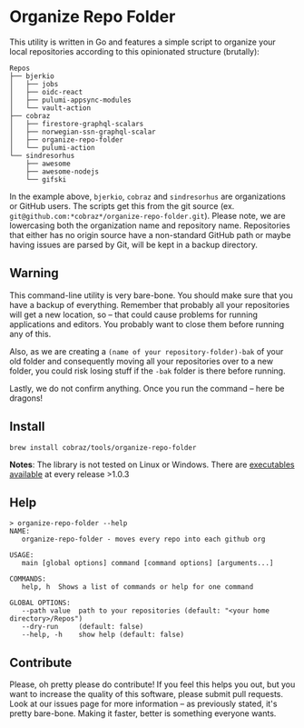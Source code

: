 # Organize Repo Folder

This utility is written in Go and features a simple script to organize your local repositories according to this opinionated structure (brutally):

```shell
Repos
├── bjerkio
│   ├── jobs
│   ├── oidc-react
│   ├── pulumi-appsync-modules
│   └── vault-action
├── cobraz
│   ├── firestore-graphql-scalars
│   ├── norwegian-ssn-graphql-scalar
│   ├── organize-repo-folder
│   └── pulumi-action
└── sindresorhus
    ├── awesome
    ├── awesome-nodejs
    └── gifski
```

In the example above, `bjerkio`, `cobraz` and `sindresorhus` are organizations or GitHub users. The scripts get this from the git source (ex. `git@github.com:*cobraz*/organize-repo-folder.git`). Please note, we are lowercasing both the organization name and repository name. Repositories that either has no origin source have a non-standard GitHub path or maybe having issues are parsed by Git, will be kept in a backup directory.

## Warning

This command-line utility is very bare-bone. You should make sure that you have a backup of everything. Remember that probably all your repositories will get a new location, so – that
could cause problems for running applications and editors. You probably want to close them before running any of this.

Also, as we are creating a `(name of your repository-folder)-bak` of your old folder and consequently moving all your repositories over to a new folder, you could risk losing stuff if the `-bak` folder is there before running.

Lastly, we do not confirm anything. Once you run the command – here be dragons!

## Install

```shell
brew install cobraz/tools/organize-repo-folder
```

**Notes**: The library is not tested on Linux or Windows. There are [executables available](https://github.com/cobraz/organize-repo-folder/releases/latest) at every release >1.0.3

## Help

```shell
> organize-repo-folder --help
NAME:
   organize-repo-folder - moves every repo into each github org

USAGE:
   main [global options] command [command options] [arguments...]

COMMANDS:
   help, h  Shows a list of commands or help for one command

GLOBAL OPTIONS:
   --path value  path to your repositories (default: "<your home directory>/Repos")
   --dry-run     (default: false)
   --help, -h    show help (default: false)
```

## Contribute

Please, oh pretty please do contribute! If you feel this helps you out, but you want to increase the quality of this software, please submit pull requests. Look at our issues page for more information – as previously stated, it's pretty bare-bone. Making it faster, better is something everyone wants.
